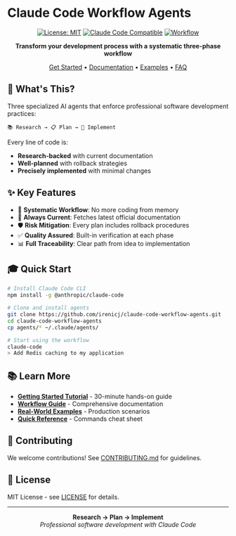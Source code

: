 # Claude Code Workflow Agents

<div align="center">

[![License: MIT](https://img.shields.io/badge/License-MIT-yellow.svg)](https://opensource.org/licenses/MIT)
[![Claude Code Compatible](https://img.shields.io/badge/Claude%20Code-Compatible-blue.svg)](https://docs.anthropic.com/claude-code)
[![Workflow](https://img.shields.io/badge/Workflow-Research→Plan→Implement-green.svg)](docs/workflow-guide.md)

**Transform your development process with a systematic three-phase workflow**

[Get Started](../examples/getting-started.md) • [Documentation](../docs/workflow-guide.md) • [Examples](../examples/real-world-scenarios.md) • [FAQ](../docs/faq.md)

</div>

## 🚀 What's This?

Three specialized AI agents that enforce professional software development practices:

```
📚 Research → 📋 Plan → 🚀 Implement
```

Every line of code is:
- **Research-backed** with current documentation
- **Well-planned** with rollback strategies  
- **Precisely implemented** with minimal changes

## ✨ Key Features

- 🎯 **Systematic Workflow**: No more coding from memory
- 📖 **Always Current**: Fetches latest official documentation
- 🛡️ **Risk Mitigation**: Every plan includes rollback procedures
- ✅ **Quality Assured**: Built-in verification at each phase
- 📊 **Full Traceability**: Clear path from idea to implementation

## 🎓 Quick Start

```bash
# Install Claude Code CLI
npm install -g @anthropic/claude-code

# Clone and install agents
git clone https://github.com/irenicj/claude-code-workflow-agents.git
cd claude-code-workflow-agents
cp agents/* ~/.claude/agents/

# Start using the workflow
claude-code
> Add Redis caching to my application
```

## 📚 Learn More

- **[Getting Started Tutorial](../examples/getting-started.md)** - 30-minute hands-on guide
- **[Workflow Guide](../docs/workflow-guide.md)** - Comprehensive documentation
- **[Real-World Examples](../examples/real-world-scenarios.md)** - Production scenarios
- **[Quick Reference](../docs/quick-reference.md)** - Commands cheat sheet

## 🤝 Contributing

We welcome contributions! See [CONTRIBUTING.md](../CONTRIBUTING.md) for guidelines.

## 📄 License

MIT License - see [LICENSE](../LICENSE) for details.

---

<div align="center">
<strong>Research → Plan → Implement</strong><br>
<em>Professional software development with Claude Code</em>
</div>